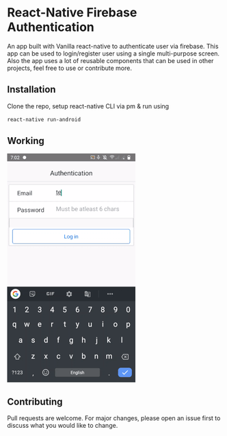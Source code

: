 # React-Native Firebase Authentication

An app built with Vanilla react-native to authenticate user via firebase.
This app can be used to login/register user using a single multi-purpose screen.
Also the app uses a lot of reusable components that can be used in other projects, feel free to use or contribute more.

## Installation

Clone the repo, setup react-native CLI via pm & run using
```bash
react-native run-android
```

## Working

![](demo.gif)

## Contributing
Pull requests are welcome. For major changes, please open an issue first to discuss what you would like to change.
